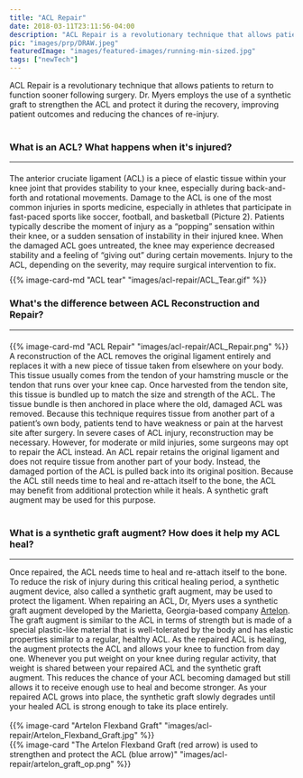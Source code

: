 ```yaml
---
title: "ACL Repair"
date: 2018-03-11T23:11:56-04:00
description: "ACL Repair is a revolutionary technique that allows patients to return to function sooner following surgery"
pic: "images/prp/DRAW.jpeg"
featuredImage: "images/featured-images/running-min-sized.jpg"
tags: ["newTech"]
---
```



ACL Repair is a revolutionary technique that allows patients to return to function sooner following surgery. Dr. Myers employs the use of a synthetic graft to strengthen the ACL and protect it during the recovery, improving patient outcomes and reducing the chances of re-injury.  
<br>
### What is an ACL? What happens when it's injured?
<hr style="margin-bottom:20px;">

<div class="row weak-center">
    <div class="col-sm-7" style="margin-bottom:10px;">
        The anterior cruciate ligament (ACL) is a piece of elastic tissue within your knee joint that provides stability to your knee, especially during back-and-forth and rotational movements. Damage to the ACL is one of the most common injuries in sports medicine, especially in athletes that participate in fast-paced sports like soccer, football, and basketball (Picture 2). Patients typically describe the moment of injury as a “popping” sensation within their knee, or a sudden sensation of instability in their injured knee. When the damaged ACL goes untreated, the knee may experience decreased stability and a feeling of “giving out” during certain movements.  Injury to the ACL, depending on the severity, may require surgical intervention to fix.
    </div>
    <div class="col-sm-5 no-gutters" style="margin-bottom:10px;">
      {{% image-card-md "ACL tear" "images/acl-repair/ACL_Tear.gif" %}}
    </div>
</div>

### What's the difference between ACL Reconstruction and Repair?
<hr style="margin-bottom:20px;">
<div class="row weak-center">
    <div class="col-sm-5 ">
        {{% image-card-md "ACL Repair" "images/acl-repair/ACL_Repair.png" %}}
    </div>
    <div class="col-sm-7 no-gutters">
      A reconstruction of the ACL removes the original ligament entirely and replaces it with a new piece of tissue taken from elsewhere on your body. This tissue usually comes from the tendon of your hamstring muscle or the tendon that runs over your knee cap. Once harvested from the tendon site, this tissue is bundled up to match the size and strength of the ACL.  The tissue bundle is then anchored in place where the old, damaged ACL was removed. Because this technique requires tissue from another part of a patient’s own body, patients tend to have weakness or pain at the harvest site after surgery. In severe cases of ACL injury, reconstruction may be necessary. However, for moderate or mild injuries, some surgeons may opt to repair the ACL instead. An ACL repair retains the original ligament and does not require tissue from another part of your body. Instead, the damaged portion of the ACL is pulled back into its original position. Because the ACL still needs time to heal and re-attach itself to the bone, the ACL may benefit from additional protection while it heals. A synthetic graft augment may be used for this purpose. 
    </div>
</div>

<br>

### What is a synthetic graft augment? How does it help my ACL heal?
<hr>
<div class = "container weak-center">
Once repaired, the ACL needs time to heal and re-attach itself to the bone. To reduce the risk of injury during this critical healing period, a synthetic augment device, also called a synthetic graft augment, may be used to protect the ligament. When repairing an ACL, Dr, Myers uses a synthetic graft augment developed by the Marietta, Georgia-based company 
<a href="https://www.artelon.com/">Artelon</a>. 
The graft augment is similar to the ACL in terms of strength but is made of a special plastic-like material that is well-tolerated by the body and has elastic properties similar to a regular, healthy ACL. As the repaired ACL is healing, the augment protects the ACL and allows your knee to function from day one. Whenever you put weight on your knee during regular activity, that weight is shared between your repaired ACL and the synthetic graft augment. This reduces the chance of your ACL becoming damaged but still allows it to receive enough use to heal and become stronger. As your repaired ACL grows into place, the synthetic graft slowly degrades until your healed ACL is strong enough to take its place entirely.
</div>
<br> 
<div class="row strong-center">
    <div class="col-sm-6">
        {{% image-card "Artelon Flexband Graft" "images/acl-repair/Artelon_Flexband_Graft.jpg" %}}
    </div>
    <div class="col-sm-6">
      {{% image-card "The Artelon Flexband Graft (red arrow) is used to strengthen and protect the ACL (blue arrow)" "images/acl-repair/artelon_graft_op.png" %}}
    </div>
</div>
